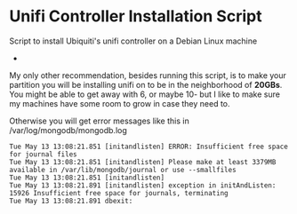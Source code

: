 Unifi Controller Installation Script
=====


Script to install Ubiquiti's unifi controller on a Debian Linux machine

-


My only other recommendation, besides running this script, is to make your partition you will be installing unifi on to be in the neighborhood of **20GBs**. You might be able to get away with 6, or maybe 10- but I like to make sure my machines have some room to grow in case they need to.

Otherwise you will get error messages like this in /var/log/mongodb/mongodb.log

    Tue May 13 13:08:21.851 [initandlisten] ERROR: Insufficient free space for journal files
    Tue May 13 13:08:21.851 [initandlisten] Please make at least 3379MB available in /var/lib/mongodb/journal or use --smallfiles
    Tue May 13 13:08:21.851 [initandlisten]
    Tue May 13 13:08:21.891 [initandlisten] exception in initAndListen: 15926 Insufficient free space for journals, terminating
    Tue May 13 13:08:21.891 dbexit:
